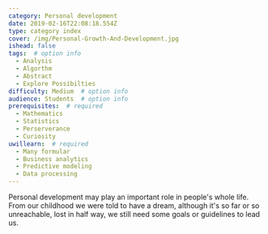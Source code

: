 ```yaml
---
category: Personal development
date: 2019-02-16T22:08:18.554Z
type: category index
cover: /img/Personal-Growth-And-Development.jpg
ishead: false
tags:  # option info
  - Analysis
  - Algorthm
  - Abstract
  - Explore Possibilties
difficulty: Medium  # option info
audience: Students  # option info
prerequisites:  # required
  - Mathematics
  - Statistics
  - Perserverance
  - Curiosity
uwillearn:  # required
  - Many formular
  - Business analytics
  - Predictive modeling
  - Data processing
---
```


Personal development may play an important role in people's whole life. From our childhood we were told to have a dream, although it's so far or so unreachable, lost in half way,  we still need some goals or guidelines to lead us.